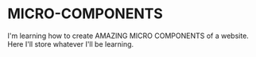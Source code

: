 # MICRO-COMPONENTS
I'm learning how to create AMAZING MICRO COMPONENTS of a website. Here I'll store whatever I'll be learning.
